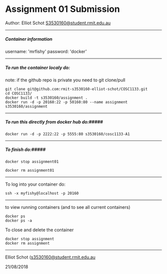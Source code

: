 Assignment 01 Submission
==========

Author: Elliot Schot <S3530160@student.rmit.edu.au>

----------------
##### Container information #####

username: 'mrfishy'
password: 'docker'

----------------
##### To run the container localy do: #####
note: if the github repo is private you need to git clone/pull 

~~~
git clone git@github.com:rmit-s3530160-elliot-schot/COSC1133.git
cd COSC1133/
docker build -t s3530160/assignment .
docker run -d -p 20160:22 -p 50160:80 --name assignment s3530160/assignment
~~~
----------------
##### To run this directly from docker hub do:##### 

~~~
docker run -d -p 2222:22 -p 5555:80 s3530160/cosc1133-A1
~~~

----------------
##### To finish do:##### 
~~~
docker stop assignment01
~~~
~~~
docker rm assignment01
~~~
----------------





To log into your container do:

~~~
ssh -x myfishy@localhost -p 20160
~~~
----------------



to view running containers (and to see all current containers)
```
docker ps
docker ps -a
```

To close and delete the container
```
docker stop assignment
docker rm assignment
```
-----------

Elliot Schot (s3530160@student.rmit.edu.au

21/08/2018

